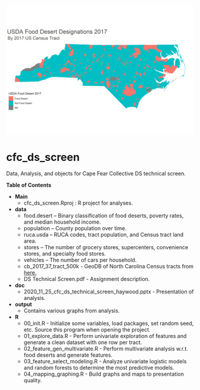 ![Food Desert Map](output/food_desert_map.png)

# cfc_ds_screen
 Data, Analysis, and objects for Cape Fear Collective DS technical screen.

**Table of Contents**

* **Main**
  * cfc_ds_screen.Rproj : R project for analyses.
* **data**
  * food.desert – Binary classification of food deserts, poverty rates, and median household income.
  * population – County population over time.
  * ruca.usda – RUCA codes, tract population, and Census tract land area.
  * stores – The number of grocery stores, supercenters, convenience stores, and specialty food stores.
  * vehicles – The number of cars per household.
  * cb_2017_37_tract_500k - GeoDB of North Carolina Census tracts from <a href=https://www.census.gov/geographies/mapping-files/time-series/geo/carto-boundary-file.2017.html>here.</a>
  * DS Technical Screen.pdf - Assignment description.
* **doc**
  * 2020_11_25_cfc_ds_technical_screen_haywood.pptx - Presentation of analysis.
* **output**
  * Contains various graphs from analysis.
* **R**
  * 00_init.R - Initialize some variables, load packages, set random seed, etc. Source this program when opening the project.
  * 01_explore_data.R - Perform univariate exploration of features and generate a clean dataset with one row per tract.
  * 02_feature_gen_multivariate.R - Perform multivariate analysis w.r.t. food deserts and generate features.
  * 03_feature_select_modeling.R - Analyze univariate logistic models and random forests to determine the most predictive models.
  * 04_mapping_graphing.R - Build graphs and maps to presentation quality.
   


